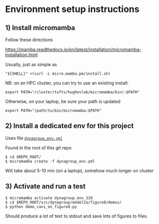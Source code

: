 # Environment setup instructions

## 1) Install micromamba

Follow these directions

<https://mamba.readthedocs.io/en/latest/installation/micromamba-installation.html>

Usually, just as simple as

```
"${SHELL}" <(curl -L micro.mamba.pm/install.sh)
```

NB: on an HPC cluster, you can try to use an existing install:

```
export PATH="/cluster/tufts/hugheslab/micromamba/bin/:$PATH"
```

Otherwise, on your laptop, be sure your path is updated

```
export PATH="/path/to/bin/micromamba:$PATH"
```

## 2) Install a dedicated env for this project 

Uses file [`dynagroup_env.yml`](https://github.com/tufts-ml/team-dynamics-time-series/blob/mch_install/dynagroup_env.yml)

Found in the root of this git repo

```
$ cd $REPO_ROOT/
$ micromamba create -f dynagroup_env.yml
```

Will take about 5-10 min (on a laptop), somehow much longer on cluster

## 3) Activate and run a test

```
$ micromamba activate dynagroup_env_310
$ cd $REPO_ROOT/src/dynagroup/model2a/figure8/demos/
$ python demo_cavi_on_figure8.py 
``` 

Should produce a lot of text to stdout and save lots of figures to files.
